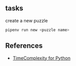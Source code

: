 ## tasks

create a new puzzle

```sh
pipenv run new <puzzle name>
```

## References

- [TimeComplexity for Python](https://wiki.python.org/moin/TimeComplexity)
